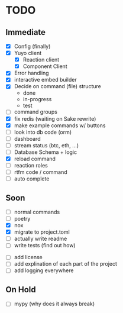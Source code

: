 # TODO

## Immediate

- [x] Config (finally)
- [x] Yuyo client
  - [x] Reaction client
  - [x] Component Client
- [x] Error handling
- [x] interactive embed builder
- [x] Decide on command (file) structure
  - done
  - in-progress
  - test
- [ ] command groups
- [x] fix redis (waiting on Sake rewrite)
- [x] make example commands w/ buttons
- [ ] look into db code (orm)
- [ ] dashboard
- [ ] stream status (btc, eth, ...)
- [ ] Database Schema + logic
- [x] reload command
- [ ] reaction roles
- [ ] rtfm code / command
- [ ] auto complete

## Soon

- [ ] normal commands
- [ ] poetry
- [x] nox
- [x] migrate to project.toml
- [ ] actually write readme
- [ ] write tests (find out how)
<!-- - [ ] migrate all slash command logic to different files -->
- [ ] add license
- [ ] add explination of each part of the project
- [ ] add logging everywhere

## On Hold

- [ ] mypy (why does it always break)
